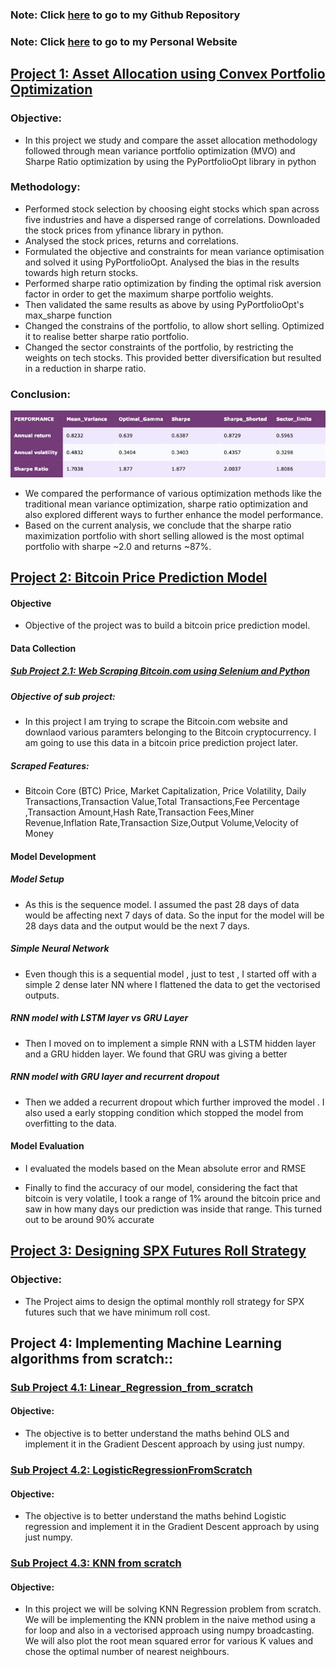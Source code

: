 ### Note: Click [here](https://github.com/Shreyav29) to go to my Github Repository
### Note: Click [here](https://sites.google.com/berkeley.edu/shreya-vontela/home) to go to my Personal Website


## [Project 1: Asset Allocation using Convex Portfolio Optimization](https://github.com/Shreyav29/Portfolio_Optimization)
### Objective: 
- In this project we study and compare the asset allocation methodology followed through mean variance portfolio optimization (MVO) and Sharpe Ratio optimization by using the PyPortfolioOpt library in python 

### Methodology: 
- Performed stock selection by choosing eight stocks which span across five industries and have a dispersed range of correlations. Downloaded the stock prices from yfinance library in python. 
- Analysed the stock prices, returns and correlations. 
- Formulated the objective and constraints for mean variance optimisation and solved it using PyPortfolioOpt. Analysed the bias in the results towards high return stocks. 
- Performed sharpe ratio optimization by finding the optimal risk aversion factor in order to get the maximum sharpe portfolio weights. 
- Then validated the same results as above by using PyPortfolioOpt's max_sharpe function 
- Changed the constrains of the portfolio, to allow short selling. Optimized it to realise better sharpe ratio portfolio. 
- Changed the sector constraints of the portfolio, by restricting the weights on tech stocks. This provided better diversification but resulted in a reduction in sharpe ratio. 

### Conclusion: 

![](/Image/port_stats.png)

- We compared the performance of various optimization methods like the traditional mean variance optimization, sharpe ratio optimization and also explored different ways to further enhance the model performance.
- Based on the current analysis, we conclude that the sharpe ratio maximization portfolio with short selling allowed is the most optimal portfolio with sharpe ~2.0 and returns ~87%.

## [Project 2: Bitcoin Price Prediction Model](https://github.com/Shreyav29/Bitcoin_Price_Prediction)

#### Objective 
- Objective of the project was to build a bitcoin price prediction model.

#### Data Collection
##### [Sub Project 2.1: Web Scraping Bitcoin.com using Selenium and Python](https://github.com/Shreyav29/WebScrapingBitcoin.com)

##### Objective of sub project:
- In this project I am trying to scrape the Bitcoin.com website and downlaod various paramters belonging to the Bitcoin cryptocurrency. I am going to use this data in a bitcoin price prediction project later. 

##### Scraped Features: 
- Bitcoin Core (BTC) Price, Market Capitalization, Price Volatility, Daily Transactions,Transaction Value,Total Transactions,Fee Percentage ,Transaction Amount,Hash Rate,Transaction Fees,Miner Revenue,Inflation Rate,Transaction Size,Output Volume,Velocity of Money

#### Model Development 
##### Model Setup
- As this is the sequence model. I assumed the past 28 days of data would be affecting next 7 days of data. So the input for the model will be 28 days data and the output would be the next 7 days.

##### Simple Neural Network 
- Even though this is a sequential model , just to test , I started off with a simple 2 dense later NN where I flattened the data to get the vectorised outputs.

##### RNN model with LSTM layer vs GRU Layer 
- Then I moved on to implement a simple RNN with a LSTM hidden layer and a GRU hidden layer. We found that GRU was giving a better

##### RNN model with GRU layer and recurrent dropout 
- Then we added a recurrent dropout which further improved the model . I also used a early stopping condition which stopped the model from overfitting to the data.

#### Model Evaluation 
- I evaluated  the models based on the Mean absolute error and RMSE

- Finally to find the accuracy of our model, considering the fact that bitcoin is very volatile, I took a range of 1% around the bitcoin price and saw in how many days our prediction was inside that range. This turned out to be around 90% accurate 



## [Project 3: Designing SPX Futures Roll Strategy](https://github.com/Shreyav29/SPX_Futures_Roll_Strategy)
### Objective: 
- The Project aims to design the optimal monthly roll strategy for SPX futures such that we have minimum roll cost.

## Project 4: Implementing Machine Learning algorithms from scratch:: 
### [Sub Project 4.1: Linear_Regression_from_scratch](https://github.com/Shreyav29/Linear_Regression_from_scratch)
#### Objective: 
- The objective is to better understand the maths behind OLS and implement it in the Gradient Descent approach by using just numpy.
### [Sub Project 4.2: LogisticRegressionFromScratch](https://github.com/Shreyav29/LogisticRegressionFromScratch)
#### Objective: 
- The objective is to better understand the maths behind Logistic regression and implement it in the Gradient Descent approach by using just numpy.
### [Sub Project 4.3: KNN from scratch](https://github.com/Shreyav29/KNNRegression)
#### Objective: 
- In this project we will be solving KNN Regression problem from scratch. We will be implementing the KNN problem in the naive method using a for loop and also in a vectorised approach using numpy broadcasting. We will also plot the root mean squared error for various K values and chose the optimal number of nearest neighbours.


